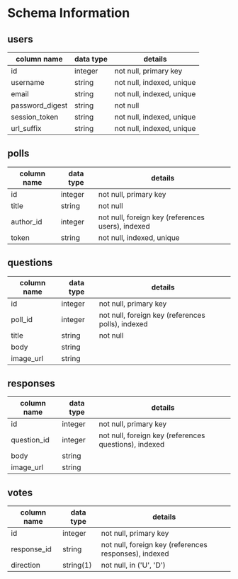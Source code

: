 # Schema Information

## users
column name     | data type | details
----------------|-----------|-----------------------
id              | integer   | not null, primary key
username        | string    | not null, indexed, unique
email           | string    | not null, indexed, unique
password_digest | string    | not null
session_token   | string    | not null, indexed, unique
url_suffix      | string    | not null, indexed, unique

## polls
column name | data type | details
------------|-----------|-----------------------
id          | integer   | not null, primary key
title       | string    | not null
author_id   | integer   | not null, foreign key (references users), indexed
token       | string    | not null, indexed, unique

## questions
column name | data type | details
------------|-----------|-----------------------
id          | integer   | not null, primary key
poll_id     | integer   | not null, foreign key (references polls), indexed
title       | string    | not null
body        | string    |
image_url   | string    |

## responses
column name | data type | details
------------|-----------|-----------------------
id          | integer   | not null, primary key
question_id | integer   | not null, foreign key (references questions), indexed
body        | string    |
image_url   | string    |

## votes
column name | data type | details
------------|-----------|-----------------------
id          | integer   | not null, primary key
response_id | string    | not null, foreign key (references responses), indexed
direction   | string(1) | not null, in ('U', 'D')
